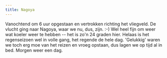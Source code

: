 ```yaml
---
title: Nagoya
---
```



Vanochtend om 6 uur opgestaan en vertrokken richting het vliegveld. De vlucht
ging naar Nagoya, waar we nu, dus, zijn. :-) Wel heel fijn om weer wat koeler
weer te hebben -- het is zo'n 24 graden hier. Helaas is het regenseizoen wel in
volle gang, het regende de hele dag. 'Gelukkig' waren we toch erg moe van het
reizen en vroeg opstaan, dus lagen we op tijd al in bed. Morgen weer een dag.
